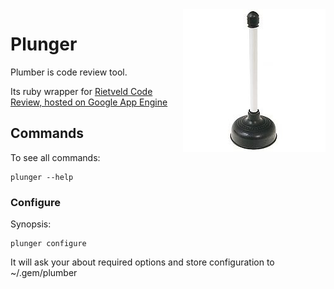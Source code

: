 <img src="https://github.com/railsware/plunger/raw/master/plunger.jpg" style="float:right" />

# Plunger

Plumber is code review tool.

Its ruby wrapper for [Rietveld Code Review, hosted on Google App Engine](http://code.google.com/p/rietveld/)

## Commands

To see all commands:

    plunger --help

### Configure

Synopsis:

    plunger configure

It will ask your about required options and store configuration to ~/.gem/plumber
